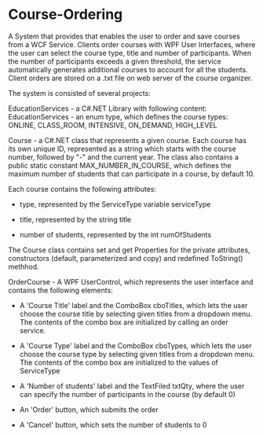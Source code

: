 # Course-Ordering
A System that provides that enables the user to order and save courses from a WCF Service. Clients order courses with WPF User Interfaces, where the user can select the course type, title and number of participants.
When the number of participants exceeds a given threshold, the service automatically generates additional courses to account for all the students.
Client orders are stored on a .txt file on web server of the course organizer.

The system is consisted of several projects:

  EducationServices - a C#.NET Library with following content:
   EducationServices - an enum type, which defines the course types: ONLINE, CLASS_ROOM, INTENSIVE, ON_DEMAND, HIGH_LEVEL
  
   Course - a C#.NET class that represents a given course. Each course has its own unique ID, represented as a string which starts with the course number, followed by "-" and the current year. The class also contains a public static constant MAX_NUMBER_IN_COURSE, which defines the maximum number of students that can participate in a course, by default 10. 
   
Each course contains the following attributes:

   - type, represented by the ServiceType variable serviceType
   
   - title, represented by the string title
   
   - number of students, represented by the int numOfStudents
  
The Course class contains set and get Properties for the private attributes, constructors (default, parameterized and copy) and redefined ToString() methhod.

   OrderCourse - A WPF UserControl, which represents the user interface and contains the following elements:
   
   - A 'Course Title' label and the ComboBox cboTitles, which lets the user choose the course title by selecting given titles from a dropdown menu. The contents of the combo box are initialized by calling an order service.
     
   - A 'Course Type' label and the ComboBox cboTypes, which lets the user choose the course type by selecting given titles from a dropdown menu. The contents of the combo box are initialized to the values of ServiceType

  - A 'Number of students' label and the TextFiled txtQty, where the user can specify the number of participants in the course (by default 0)
  
  - An 'Order' button, which submits the order

  - A 'Cancel' button, which sets the number of students to 0
     

  
